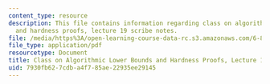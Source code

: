 ```yaml
---
content_type: resource
description: This file contains information regarding class on algorithmic lower bounds
  and hardness proofs, lecture 19 scribe notes.
file: /media/https%3A/open-learning-course-data-rc.s3.amazonaws.com/6-890-algorithmic-lower-bounds-fun-with-hardness-proofs-fall-2014/7930fb627cdba4f785ae22935ee29145_MIT6_890F14_Lec19.pdf
file_type: application/pdf
resourcetype: Document
title: Class on Algorithmic Lower Bounds and Hardness Proofs, Lecture 19 Scribe Notes
uid: 7930fb62-7cdb-a4f7-85ae-22935ee29145
---
```

